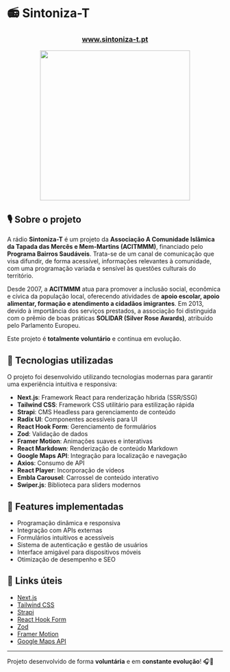 # 📻 Sintoniza-T

<div align="center">
  <h3><a href="https://www.sintoniza-t.pt" target="_blank">www.sintoniza-t.pt</a></h3>
</div>

<div align="center">
  <img src="https://github.com/claudio-lins-dev/sintoniza-t/blob/main/assets/sintoniza-t-logo.png?raw=true" width="350" />
</div>

## 🎙 Sobre o projeto

A rádio **Sintoniza-T** é um projeto da **Associação A Comunidade Islâmica da Tapada das Mercês e Mem-Martins (ACITMMM)**, financiado pelo **Programa Bairros Saudáveis**. Trata-se de um canal de comunicação que visa difundir, de forma acessível, informações relevantes à comunidade, com uma programação variada e sensível às questões culturais do território.

Desde 2007, a **ACITMMM** atua para promover a inclusão social, econômica e cívica da população local, oferecendo atividades de **apoio escolar, apoio alimentar, formação e atendimento a cidadãos imigrantes**. Em 2013, devido à importância dos serviços prestados, a associação foi distinguida com o prêmio de boas práticas **SOLIDAR (Silver Rose Awards)**, atribuído pelo Parlamento Europeu.

Este projeto é **totalmente voluntário** e continua em evolução.

## 🚀 Tecnologias utilizadas

O projeto foi desenvolvido utilizando tecnologias modernas para garantir uma experiência intuitiva e responsiva:

- **Next.js**: Framework React para renderização híbrida (SSR/SSG)
- **Tailwind CSS**: Framework CSS utilitário para estilização rápida
- **Strapi**: CMS Headless para gerenciamento de conteúdo
- **Radix UI**: Componentes acessíveis para UI
- **React Hook Form**: Gerenciamento de formulários
- **Zod**: Validação de dados
- **Framer Motion**: Animações suaves e interativas
- **React Markdown**: Renderização de conteúdo Markdown
- **Google Maps API**: Integração para localização e navegação
- **Axios**: Consumo de API
- **React Player**: Incorporação de vídeos
- **Embla Carousel**: Carrossel de conteúdo interativo
- **Swiper.js**: Biblioteca para sliders modernos

## 🎯 Features implementadas

- Programação dinâmica e responsiva
- Integração com APIs externas
- Formulários intuitivos e acessíveis
- Sistema de autenticação e gestão de usuários
- Interface amigável para dispositivos móveis
- Otimização de desempenho e SEO

## 📌 Links úteis

- [Next.js](https://nextjs.org/docs)
- [Tailwind CSS](https://tailwindcss.com/docs)
- [Strapi](https://strapi.io/documentation)
- [React Hook Form](https://react-hook-form.com/)
- [Zod](https://zod.dev/)
- [Framer Motion](https://www.framer.com/motion/)
- [Google Maps API](https://developers.google.com/maps)

---
Projeto desenvolvido de forma **voluntária** e em **constante evolução**! 🎧📡

